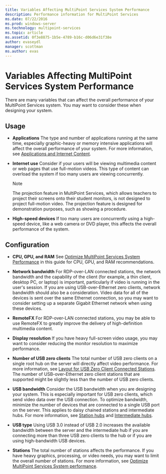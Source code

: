 ```yaml
---
title: Variables Affecting MultiPoint Services System Performance
description: Performance information for MultiPoint Services
ms.date: 07/22/2016
ms.prod: windows-server
ms.technology: multipoint-services
ms.topic: article
ms.assetid: 0f3e8875-1b5e-4789-b16c-d06d6e31f38e
author: evaseydl
manager: scottman
ms.author: evas
---
```

# Variables Affecting MultiPoint Services System Performance
There are many variables that can affect the overall performance of your MultiPoint Services system. You may want to consider these when designing your system.  
  
## Usage  
  
-   **Applications** The type and number of applications running at the same time, especially graphic\-heavy or memory intensive applications will affect the overall performance of your system. For more information, see [Applications and Internet Content](hardware-and-performance-recommendations.md#applications-and-internet-content).  
  
-   **Internet use** Consider if your users will be viewing multimedia content or web pages that use full-motion videos. This type of content can overload the system if too many users are viewing concurrently.  
  
    > [!NOTE]  
    > The projection feature in MultiPoint Services, which allows teachers to project their screens onto their student monitors, is not designed to project full-motion video. The projection feature is designed for demonstration purposes, such as showing a procedure.  
  
-   **High-speed devices** If too many users are concurrently using a high-speed device, like a web camera or DVD player, this affects the overall performance of the system.  
  
## Configuration  
  
-   **CPU, GPU, and RAM** See [Optimize MultiPoint Services System Performance](hardware-and-performance-recommendations.md#optimize-multipoint-services-system-performance) in this guide for CPU, GPU, and RAM recommendations.  
-   **Network bandwidth** For RDP-over-LAN connected stations, the network bandwidth and the capability of the client (for example, a thin client, desktop PC, or laptop) is important, particularly if video is running in the user's session. If you are using USB-over-Ethernet zero clients, network bandwidth should also be a consideration. Video data for all of the devices is sent over the same Ethernet connection, so you may want to consider setting up a separate Gigabit Ethernet network when using these devices.  
-   **RemoteFX** For RDP-over-LAN connected stations, you may be able to use RemoteFX to greatly improve the delivery of high-definition multimedia content.  
-   **Display resolution** If you have heavy full-screen video usage, you may want to consider reducing the monitor resolution to maximize performance.  
-   **Number of USB zero clients** The total number of USB zero clients on a single root hub on the server will directly affect video performance. For more information, see [Layout for USB Zero Client Connected Stations](MultiPoint-services-Site-Planning.md#layout-for-usb-zero-client-connected-stations). The number of USB-over-Ethernet zero client stations that are supported might be slightly less than the number of USB zero clients.  
-   **USB bandwidth** Consider the USB bandwidth when you are designing your system.  This is especially important for USB zero clients, which send video data over the USB connection. To optimize bandwidth, minimize the number of devices that are connected to a single USB port on the server. This applies to daisy chained stations and intermediate hubs. For more information, see [Station hubs](MultiPoint-services-Site-Planning.md#station-hubs) and [Intermediate hubs](MultiPoint-services-Site-Planning.md#intermediate-hubs).  
  
-   **USB type** Using USB 3.0 instead of USB 2.0 increases the available bandwidth between the server and the intermediate hub if you are connecting more than three USB zero clients to the hub or if you are using high-bandwidth USB devices.  
  
-   **Stations** The total number of stations affects the performance. If you have heavy graphics, processing, or video needs, you may want to limit the overall number of stations. For more information, see [Optimize MultiPoint Services System performance](hardware-and-performance-recommendations.md#optimize-multipoint-services-system-performance).